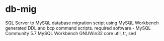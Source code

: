 # db-mig
SQL Server to MySQL database migration script using MySQL Workbench generated DDL and bcp command scripts.
required software -
MySQL Community 5.7
MySQL Workbench
GNUWin32 core util, tr, sed
